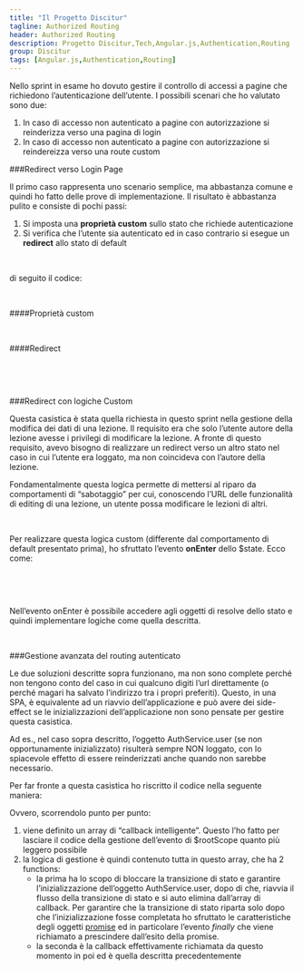 ```yaml
---
title: "Il Progetto Discitur"
tagline: Authorized Routing
header: Authorized Routing
description: Progetto Discitur,Tech,Angular.js,Authentication,Routing
group: Discitur
tags: [Angular.js,Authentication,Routing]
---
```


<!-- Markup JSON-LD generato da Assistente per il markup dei dati strutturati di Google. -->
<script type="application/ld+json">
{
  "@context" : "http://schema.org",
  "@type" : "Article",
  "name" : "Authentication,Routing",
  "author" : {
    "@type" : "Person",
    "name" : "William Verdolini"
  },
  "datePublished" : "2014-02-28",
  "articleSection" : [ "Angular.js", "Authentication", "Routing" ],
  "url" : "http://williamverdolini.github.io/2014/02/28/discitur-Authorized_Routing"
}
</script>

Nello sprint in esame ho dovuto gestire il controllo di accessi a pagine
che richiedono l’autenticazione dell’utente. I possibili scenari che ho
valutato sono due:

1. In caso di accesso non autenticato a pagine
     con autorizzazione si reinderizza verso una pagina di login
2. In caso di accesso non autenticato a pagine
     con autorizzazione si reindereizza verso una route custom
     
###Redirect verso Login Page

Il primo caso rappresenta uno scenario semplice, ma abbastanza comune e
quindi ho fatto delle prove di implementazione. Il risultato è abbastanza
pulito e consiste di pochi passi:

1. Si imposta una **proprietà custom** sullo stato che richiede autenticazione
2. Si verifica che l’utente sia autenticato ed
     in caso contrario si esegue un **redirect**
     allo stato di default

 

di seguito il codice:

 

####Proprietà custom

<script type="syntaxhighlighter" class="brush: javascript;highlight: [5]">
<![CDATA[
$stateProvider
    .state('userProfile', {
        url: 'userProfile',
        parent: 'master.1cl',
        authorized: true,
        templateUrl: 'modules/user/UserProfile.html',
        controller: 'UserProfileCtrl',
        resolve: {
            user: function (AuthService) { return AuthService.user; }
        }
    })

]]></script>  

####Redirect

<script type="syntaxhighlighter" class="brush: javascript;highlight: [3]">
<![CDATA[
$rootScope.$on('$stateChangeStart', function (event, toState, toParams, fromState, fromParams) {
    // Default behaviour for authorized states: redirect to login page (in this app to the lesson list page)
    if (toState.authorized && !AuthService.user.isLogged) {
        event.preventDefault();
        $state.go('lessonSearch');
    }
});

]]></script> 

 

###Redirect con logiche Custom

Questa casistica è stata quella richiesta in questo sprint nella gestione
della modifica dei dati di una lezione. Il requisito era che solo l’utente
autore della lezione avesse i privilegi di modificare la lezione. A fronte di
questo requisito, avevo bisogno di realizzare un redirect verso un altro stato
nel caso in cui l’utente era loggato, ma non coincideva con l’autore della
lezione.

Fondamentalmente questa logica permette di mettersi al riparo da
comportamenti di “sabotaggio” per cui, conoscendo l’URL delle funzionalità di
editing di una lezione, un utente possa modificare le lezioni di altri.

 

Per realizzare questa logica custom (differente dal comportamento di
default presentato prima), ho sfruttato l’evento **onEnter** dello $state. Ecco come:


<script type="syntaxhighlighter" class="brush: javascript;highlight: [4,5,6,7,8,9]">
<![CDATA[
.state('lessonEdit', {
    url: 'edit/lesson/:lessonId',
    parent: 'master.1cl',
    onEnter: function (AuthService, lessonData, $location) {
        // the controller can be accessed only if authenticated
        if (!AuthService.user.isLogged ||
            (lessonData.lessonId != null && lessonData.author.userid != AuthService.user.userid))
            // use location due to $state.go land on blank page...
            $location.path('lesson');
    },
    templateUrl: 'modules/lesson/LessonEdit.html',
    controller: 'LessonEditCtrl',
    resolve:{ 
       lessonData: function (...) {...}
      }
  }
  
]]></script> 

 

Nell’evento onEnter è possibile accedere agli oggetti di resolve dello
stato e quindi implementare logiche come quella descritta.

 

###Gestione avanzata del routing autenticato

Le due soluzioni descritte sopra funzionano, ma non sono complete perché
non tengono conto del caso in cui qualcuno digiti l’url direttamente (o perché
magari ha salvato l’indirizzo tra i propri preferiti). Questo, in una SPA, è
equivalente ad un riavvio dell’applicazione e può avere dei side-effect se le
inizializzazioni dell’applicazione non sono pensate per gestire questa
casistica.

Ad es., nel caso sopra descritto, l’oggetto AuthService.user (se non
opportunamente inizializzato) risulterà sempre NON loggato, con lo spiacevole
effetto di essere reinderizzati anche quando non sarebbe necessario.

Per far fronte a questa casistica ho riscritto il codice nella seguente
maniera:


<script type="syntaxhighlighter" class="brush: javascript">
<![CDATA[
// dynamic callback for change start event
var changeStartCallbacks = [
  // 1. Initialize Authentication Data e delete itself
  function (event) {
    event.preventDefault();
    AuthService.resolveAuth()['finally'](function () {
      // http://angular-ui.github.io/ui-router/site/#/api/ui.router.router.$urlRouter
      // Continue with the update and state transition if logic allows
      $urlRouter.sync();
    });
    changeStartCallbacks.splice(0, 1);

  },
  // 2. Manage authorized states
  function (event, toState, toParams, fromState, fromParams) {
    if (toState.authorized && !AuthService.user.isLogged) {
      // event preventDefault to stop the flow and redirect
      event.preventDefault();
      $state.go('lessonSearch');
    }
  }
]

//------- Global Event Management -------//
$rootScope.$on('$stateChangeStart', function (event, toState, toParams, fromState, fromParams) {
  //console.log("$stateChangeStart")
  changeStartCallbacks[0](event, toState, toParams, fromState, fromParams);
});
  
]]></script>
Ovvero, scorrendolo punto per punto:

1. viene definito un array di “callback
     intelligente”. Questo l’ho fatto per lasciare il codice della gestione
     dell’evento di $rootScope quanto più leggero possibile
2. la logica di gestione è quindi contenuto
     tutta in questo array, che ha 2 functions:
    - la prima ha lo scopo di bloccare la
      transizione di stato e garantire l’inizializzazione dell’oggetto AuthService.user,
      dopo di che, riavvia il flusso della transizione di stato e si auto
      elimina dall’array di callback. Per garantire che la transizione di stato
      riparta solo dopo che l’inizializzazione fosse completata ho sfruttato le
      caratteristiche degli oggetti [promise](http://docs.angularjs.org/api/ng/service/$q) ed in
      particolare l’evento _finally_
      che viene richiamato a prescindere dall’esito della promise.
    - la seconda è la callback effettivamente
      richiamata da questo momento in poi ed è quella descritta precedentemente

  